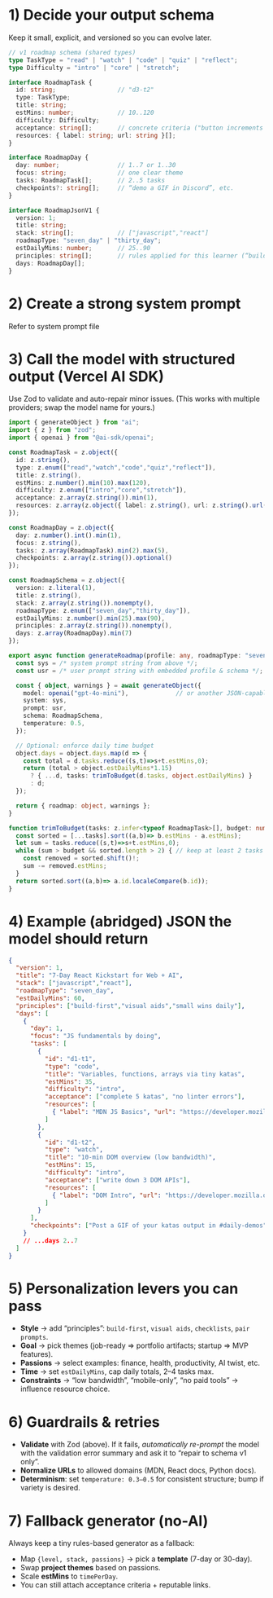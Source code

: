 

# 1) Decide your output schema

Keep it small, explicit, and versioned so you can evolve later.

```ts
// v1 roadmap schema (shared types)
type TaskType = "read" | "watch" | "code" | "quiz" | "reflect";
type Difficulty = "intro" | "core" | "stretch";

interface RoadmapTask {
  id: string;                 // "d3-t2"
  type: TaskType;
  title: string;
  estMins: number;            // 10..120
  difficulty: Difficulty;
  acceptance: string[];       // concrete criteria ("button increments by 1", "tests pass")
  resources: { label: string; url: string }[];
}

interface RoadmapDay {
  day: number;                // 1..7 or 1..30
  focus: string;              // one clear theme
  tasks: RoadmapTask[];       // 2..5 tasks
  checkpoints?: string[];     // “demo a GIF in Discord”, etc.
}

interface RoadmapJsonV1 {
  version: 1;
  title: string;
  stack: string[];            // ["javascript","react"]
  roadmapType: "seven_day" | "thirty_day";
  estDailyMins: number;       // 25..90
  principles: string[];       // rules applied for this learner (“build-first”, “visual aids”)
  days: RoadmapDay[];
}
```

# 2) Create a strong system prompt

Refer to system prompt file

# 3) Call the model with structured output (Vercel AI SDK)

Use Zod to validate and auto-repair minor issues. (This works with multiple providers; swap the model name for yours.)

```ts
import { generateObject } from "ai";
import { z } from "zod";
import { openai } from "@ai-sdk/openai";

const RoadmapTask = z.object({
  id: z.string(),
  type: z.enum(["read","watch","code","quiz","reflect"]),
  title: z.string(),
  estMins: z.number().min(10).max(120),
  difficulty: z.enum(["intro","core","stretch"]),
  acceptance: z.array(z.string()).min(1),
  resources: z.array(z.object({ label: z.string(), url: z.string().url() }))
});

const RoadmapDay = z.object({
  day: z.number().int().min(1),
  focus: z.string(),
  tasks: z.array(RoadmapTask).min(2).max(5),
  checkpoints: z.array(z.string()).optional()
});

const RoadmapSchema = z.object({
  version: z.literal(1),
  title: z.string(),
  stack: z.array(z.string()).nonempty(),
  roadmapType: z.enum(["seven_day","thirty_day"]),
  estDailyMins: z.number().min(25).max(90),
  principles: z.array(z.string()).nonempty(),
  days: z.array(RoadmapDay).min(7)
});

export async function generateRoadmap(profile: any, roadmapType: "seven_day"|"thirty_day") {
  const sys = /* system prompt string from above */;
  const usr = /* user prompt string with embedded profile & schema */;

  const { object, warnings } = await generateObject({
    model: openai("gpt-4o-mini"),             // or another JSON-capable model
    system: sys,
    prompt: usr,
    schema: RoadmapSchema,
    temperature: 0.5,
  });

  // Optional: enforce daily time budget
  object.days = object.days.map(d => {
    const total = d.tasks.reduce((s,t)=>s+t.estMins,0);
    return (total > object.estDailyMins*1.15)
      ? { ...d, tasks: trimToBudget(d.tasks, object.estDailyMins) }
      : d;
  });

  return { roadmap: object, warnings };
}

function trimToBudget(tasks: z.infer<typeof RoadmapTask>[], budget: number) {
  const sorted = [...tasks].sort((a,b)=> b.estMins - a.estMins);
  let sum = tasks.reduce((s,t)=>s+t.estMins,0);
  while (sum > budget && sorted.length > 2) { // keep at least 2 tasks
    const removed = sorted.shift()!;
    sum -= removed.estMins;
  }
  return sorted.sort((a,b)=> a.id.localeCompare(b.id));
}
```

# 4) Example (abridged) JSON the model should return

```json
{
  "version": 1,
  "title": "7-Day React Kickstart for Web + AI",
  "stack": ["javascript","react"],
  "roadmapType": "seven_day",
  "estDailyMins": 60,
  "principles": ["build-first","visual aids","small wins daily"],
  "days": [
    {
      "day": 1,
      "focus": "JS fundamentals by doing",
      "tasks": [
        {
          "id": "d1-t1",
          "type": "code",
          "title": "Variables, functions, arrays via tiny katas",
          "estMins": 35,
          "difficulty": "intro",
          "acceptance": ["complete 5 katas", "no linter errors"],
          "resources": [
            { "label": "MDN JS Basics", "url": "https://developer.mozilla.org/en-US/docs/Web/JavaScript/Guide/Grammar_and_types" }
          ]
        },
        {
          "id": "d1-t2",
          "type": "watch",
          "title": "10-min DOM overview (low bandwidth)",
          "estMins": 15,
          "difficulty": "intro",
          "acceptance": ["write down 3 DOM APIs"],
          "resources": [
            { "label": "DOM Intro", "url": "https://developer.mozilla.org/en-US/docs/Web/API/Document_Object_Model/Introduction" }
          ]
        }
      ],
      "checkpoints": ["Post a GIF of your katas output in #daily-demos"]
    }
    // ...days 2..7
  ]
}
```

# 5) Personalization levers you can pass

* **Style** → add “principles”: `build-first`, `visual aids`, `checklists`, `pair prompts`.
* **Goal** → pick themes (job-ready ⇒ portfolio artifacts; startup ⇒ MVP features).
* **Passions** → select examples: finance, health, productivity, AI twist, etc.
* **Time** → set `estDailyMins`, cap daily totals, 2–4 tasks max.
* **Constraints** → “low bandwidth”, “mobile-only”, “no paid tools” → influence resource choice.

# 6) Guardrails & retries

* **Validate** with Zod (above). If it fails, *automatically re-prompt* the model with the validation error summary and ask it to “repair to schema v1 only”.
* **Normalize URLs** to allowed domains (MDN, React docs, Python docs).
* **Determinism**: set `temperature: 0.3–0.5` for consistent structure; bump if variety is desired.

# 7) Fallback generator (no-AI)

Always keep a tiny rules-based generator as a fallback:

* Map `{level, stack, passions}` → pick a **template** (7-day or 30-day).
* Swap **project themes** based on passions.
* Scale **estMins** to `timePerDay`.
* You can still attach acceptance criteria + reputable links.

